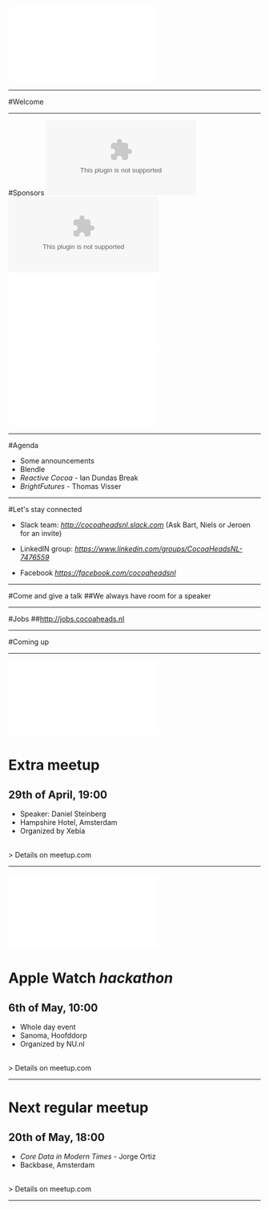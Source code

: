 ![fit](../CocoaHeadsNL.pdf)

---

#Welcome

---

#Sponsors
![inline](minddistrict.eps) ![inline 35%](blendle.eps)
![inline](../egeniq.pdf) ![inline 300%](../xebia.pdf)

---

#Agenda
- Some announcements
- Blendle
- *Reactive Cocoa* - Ian Dundas
Break
- *BrightFutures* - Thomas Visser

---

#Let's stay connected
- Slack team:
*http://cocoaheadsnl.slack.com*
(Ask Bart, Niels or Jeroen for an invite)

- LinkedIN group:
*https://www.linkedin.com/groups/CocoaHeadsNL-7476559*

- Facebook
*https://facebook.com/cocoaheadsnl*

---

#Come and give a talk
##We always have room for a speaker

---

#Jobs
##http://jobs.cocoaheads.nl

---

#Coming up

---
![right 300%](../xebia.pdf)

# Extra meetup
## 29th of April, 19:00
- Speaker: Daniel Steinberg
- Hampshire Hotel, Amsterdam
- Organized by Xebia


<br/>
> Details on meetup.com

---

![left 300%](nunl.pdf)

# Apple Watch *hackathon*
## 6th of May, 10:00
- Whole day event
- Sanoma, Hoofddorp
- Organized by NU.nl


<br/>
> Details on meetup.com

---

# Next regular meetup
## 20th of May, 18:00
- *Core Data in Modern Times* - Jorge Ortiz
- Backbase, Amsterdam

<br/>
> Details on meetup.com

---
